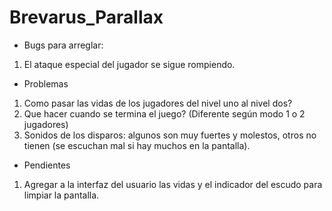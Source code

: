 # Brevarus_Parallax

* Bugs para arreglar:
1) El ataque especial del jugador se sigue rompiendo.

* Problemas
1) Como pasar las vidas de los jugadores del nivel uno al nivel dos?
2) Que hacer cuando se termina el juego? (Diferente según modo 1 o 2 jugadores)
3) Sonidos de los disparos: algunos son muy fuertes y molestos, otros no tienen (se escuchan mal si hay muchos en la pantalla).

* Pendientes
1) Agregar a la interfaz del usuario las vidas y el indicador del escudo para limpiar la pantalla.
